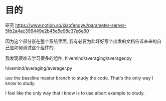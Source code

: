 # 目的

研究 https://www.notion.so/xiaofengwu/parameter-server-5fb2a4ac399449e2b45e5e98c37e6e60

因为这个部分嵌在整个系统里面, 我有必要为此好好写个出发的文档告诉未来的自己是如何调试这个组件的.

我发现很难去学习很多的组件, hivemind/averaging/averager.py

hivemind/averaging/averager.py

use the baseline master branch to study the code. That's the only way I know to study.

I feel like the only way that I know is to use albert example to study.

